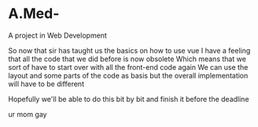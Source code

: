 # A.Med-
A project in Web Development 

So now that sir has taught us the basics on how to use vue 
I have a feeling that all the code that we did before
is now obsolete
Which means that we sort of have to start over with
all the front-end code again
We can use the layout and some parts of the code as basis
but the overall implementation will have to be different

Hopefully we'll be able to do this bit by bit and finish 
it before the deadline

ur mom gay
